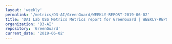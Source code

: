 ```yaml
---
layout: 'weekly'
permalink: '/metrics/D3-AI/GreenGuard/WEEKLY-REPORT-2019-06-02'
title: 'DAI Lab OSS Metrics Metrics report for GreenGuard | WEEKLY-REPORT-2019-06-02'
organization: 'D3-AI'
repository: 'GreenGuard'
current_date: '2019-06-02'
---
```

